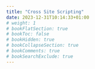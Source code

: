 ```yaml
---
title: "Cross Site Scripting"
date: 2023-12-31T10:14:33+01:00
# weight: 1
# bookFlatSection: true
# bookToc: false
# bookHidden: true
# bookCollapseSection: true
# bookComments: true
# bookSearchExclude: true
---
```

